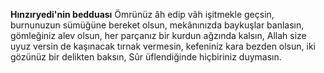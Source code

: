 ---
---
**Hınzıryedi'nin bedduası**
Ömrünüz âh edip vâh işitmekle geçsin, burnunuzun sümüğüne bereket olsun, mekânınızda baykuşlar banlasın, gömleğiniz alev olsun, her parçanız bir kurdun ağzında kalsın, Allah size uyuz versin de kaşınacak tırnak vermesin, kefeniniz kara bezden olsun, iki gözünüz bir delikten baksın, Sûr üflendiğinde hiçbiriniz duymasın.